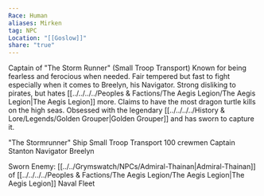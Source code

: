 ```yaml
---
Race: Human
aliases: Mirken
tag: NPC
Location: "[[Goslow]]"
share: "true"
---
```


Captain of "The Storm Runner" (Small Troop Transport)
Known for being fearless and ferocious when needed.
Fair tempered but fast to fight especially when it comes to Breelyn, his Navigator.
Strong disliking to pirates, but hates [[../../../../Peoples & Factions/The Aegis Legion/The Aegis Legion|The Aegis Legion]] more.
Claims to have the most dragon turtle kills on the high seas.
Obsessed with the legendary [[../../../../History & Lore/Legends/Golden Grouper|Golden Grouper]] and has sworn to capture it.


"The Stormrunner" Ship
Small Troop Transport
100 crewmen
Captain Stanton
Navigator Breelyn


Sworn Enemy:
[[../../Grymswatch/NPCs/Admiral-Thainan|Admiral-Thainan]] of [[../../../../Peoples & Factions/The Aegis Legion/The Aegis Legion|The Aegis Legion]] Naval Fleet